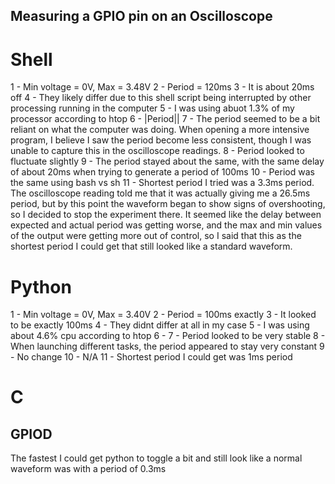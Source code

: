 ## Measuring a GPIO pin on an Oscilloscope

# Shell

1 - Min voltage = 0V, Max = 3.48V
2 - Period = 120ms
3 - It is about 20ms off
4 - They likely differ due to this shell script being interrupted by other processing running in the computer
5 - I was using abuot 1.3% of my processor according to htop
6 - |Period||
7 - The period seemed to be a bit reliant on what the computer was doing. When opening a more intensive program, I believe I saw the period become less consistent, though I was unable to capture this in the oscilloscope readings. 
8 - Period looked to fluctuate slightly
9 - The period stayed about the same, with the same delay of about 20ms when trying to generate a period of 100ms
10 - Period was the same using bash vs sh
11 - Shortest period I tried was a 3.3ms period. The oscilloscope reading told me that it was actually giving me a 26.5ms period, but by this point the waveform began to show signs of overshooting, so I decided to stop the experiment there. It seemed like the delay between expected and actual period was getting worse, and the max and min values of the output were getting more out of control, so I said that this as the shortest period I could get that still looked like a standard waveform.

# Python
1 - Min voltage = 0V, Max = 3.40V
2 - Period = 100ms exactly
3 - It looked to be exactly 100ms
4 - They didnt differ at all in my case
5 - I was using about 4.6% cpu according to htop
6 - 
7 - Period looked to be very stable
8 - When launching different tasks, the period appeared to stay very constant
9 - No change
10 - N/A
11 - Shortest period I could get was 1ms period

# C

## GPIOD
The fastest I could get python to toggle a bit and still look like a normal waveform was with a period of 0.3ms